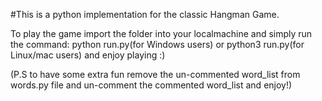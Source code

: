 #This is a python implementation for the classic Hangman Game.

To play the game import the folder into your localmachine and simply run the command: 
python run.py(for Windows users) or python3 run.py(for Linux/mac users) and enjoy playing :)

(P.S to have some extra fun remove the un-commented word_list from words.py file and un-comment the commented word_list and enjoy!)
